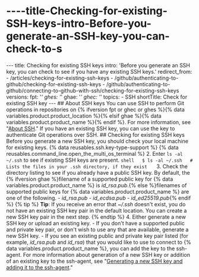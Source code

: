 # ----title-Checking-for-existing-SSH-keys-intro-Before-you-generate-an-SSH-key-you-can-check-to-s
--- title: Checking for existing SSH keys intro: 'Before you generate an SSH key, you can check to see if you have any existing SSH keys.' redirect_from:   - /articles/checking-for-existing-ssh-keys   - /github/authenticating-to-github/checking-for-existing-ssh-keys   - /github/authenticating-to-github/connecting-to-github-with-ssh/checking-for-existing-ssh-keys versions:   fpt: '*'   ghes: '*'   ghae: '*'   ghec: '*' topics:   - SSH shortTitle: Check for existing SSH key ---  ## About SSH keys  You can use SSH to perform Git operations in repositories on {% ifversion fpt or ghec or ghes %}{% data variables.product.product_location %}{% elsif ghae %}{% data variables.product.product_name %}{% endif %}. For more information, see "[About SSH](/authentication/connecting-to-github-with-ssh/about-ssh)."  If you have an existing SSH key, you can use the key to authenticate Git operations over SSH.  ## Checking for existing SSH keys  Before you generate a new SSH key, you should check your local machine for existing keys.  {% data reusables.ssh.key-type-support %}  {% data reusables.command_line.open_the_multi_os_terminal %} 2. Enter `ls -al ~/.ssh` to see if existing SSH keys are present.    ```shell   $ ls -al ~/.ssh   # Lists the files in your .ssh directory, if they exist   ```  3. Check the directory listing to see if you already have a public SSH key. By default, the {% ifversion ghae %}filename of a supported public key for {% data variables.product.product_name %} is *id_rsa.pub*.{% else %}filenames of supported public keys for {% data variables.product.product_name %} are one of the following.     - *id_rsa.pub*     - *id_ecdsa.pub*     - *id_ed25519.pub*{% endif %}    {% tip %}    **Tip**: If you receive an error that *~/.ssh* doesn't exist, you do not have an existing SSH key pair in the default location. You can create a new SSH key pair in the next step.    {% endtip %}  4. Either generate a new SSH key or upload an existing key.     - If you don't have a supported public and private key pair, or don't wish to use any that are available, generate a new SSH key.     - If you see an existing public and private key pair listed (for example, *id_rsa.pub* and *id_rsa*) that you would like to use to connect to {% data variables.product.product_name %}, you can add the key to the ssh-agent.        For more information about generation of a new SSH key or addition of an existing key to the ssh-agent, see "[Generating a new SSH key and adding it to the ssh-agent](/authentication/connecting-to-github-with-ssh/generating-a-new-ssh-key-and-adding-it-to-the-ssh-agent)."
